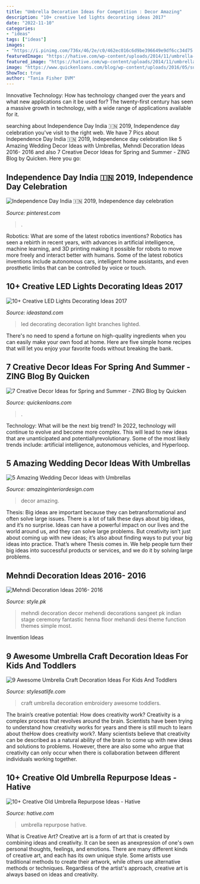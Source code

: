 ```yaml
---
title: "Umbrella Decoration Ideas For Competition : Decor Amazing"
description: "10+ creative led lights decorating ideas 2017"
date: "2022-11-10"
categories:
- "ideas"
tags: ["ideas"]
images:
- "https://i.pinimg.com/736x/46/2e/c0/462ec016c6d9be396649e9df6cc34d75.jpg"
featuredImage: "https://hative.com/wp-content/uploads/2014/11/umbrella-repurpose-collage.jpg"
featured_image: "https://hative.com/wp-content/uploads/2014/11/umbrella-repurpose-collage.jpg"
image: "https://www.quickenloans.com/blog/wp-content/uploads/2016/05/summer-decor.jpg"
ShowToc: true
author: "Tania Fisher DVM"
---
```



Innovative Technology: How has technology changed over the years and what new applications can it be used for?
The twenty-first century has seen a massive growth in technology, with a wide range of applications available for it.

	

		
searching about Independence Day India 🇮🇳 2019, Independence day celebration you've visit to the right web. We have 7 Pics about Independence Day India 🇮🇳 2019, Independence day celebration like 5 Amazing Wedding Decor Ideas with Umbrellas, Mehndi Decoration Ideas 2016- 2016 and also 7 Creative Decor Ideas for Spring and Summer - ZING Blog by Quicken. Here you go:
		
    
## Independence Day India 🇮🇳 2019, Independence Day Celebration

<img loading=lazy src="https://i.pinimg.com/736x/46/2e/c0/462ec016c6d9be396649e9df6cc34d75.jpg" onerror="this.onerror=null;this.src='https://tse4.mm.bing.net/th?id=OIP.r0fVGYS6tSs2PpSDAKjhjgHaEg&amp;pid=15.1';" alt="Independence Day India 🇮🇳 2019, Independence day celebration">

_Source: pinterest.com_

>. 

	

Robotics: What are some of the latest robotics inventions?
Robotics has seen a rebirth in recent years, with advances in artificial intelligence, machine learning, and 3D printing making it possible for robots to move more freely and interact better with humans. Some of the latest robotics inventions include autonomous cars, intelligent home assistants, and even prosthetic limbs that can be controlled by voice or touch.

    
## 10+ Creative LED Lights Decorating Ideas 2017

<img loading=lazy src="https://ideastand.com/wp-content/uploads/2014/08/led-light-decorating/8-led-lighted-branches-decoration.jpg" onerror="this.onerror=null;this.src='https://tse2.mm.bing.net/th?id=OIP.PJRQEbxl_4ZxtWv_TcYagwHaLH&amp;pid=15.1';" alt="10+ Creative LED Lights Decorating Ideas 2017">

_Source: ideastand.com_

>led decorating decoration light branches lighted. 

	

There's no need to spend a fortune on high-quality ingredients when you can easily make your own food at home. Here are five simple home recipes that will let you enjoy your favorite foods without breaking the bank.

    
## 7 Creative Decor Ideas For Spring And Summer - ZING Blog By Quicken

<img loading=lazy src="https://www.quickenloans.com/blog/wp-content/uploads/2016/05/summer-decor.jpg" onerror="this.onerror=null;this.src='https://tse4.mm.bing.net/th?id=OIP.2D2h7-_KNabasT6Ck9tZsQHaE7&amp;pid=15.1';" alt="7 Creative Decor Ideas for Spring and Summer - ZING Blog by Quicken">

_Source: quickenloans.com_

>. 

	

Technology: What will be the next big trend?
In 2022, technology will continue to evolve and become more complex. This will lead to new ideas that are unanticipated and potentiallyrevolutionary. Some of the most likely trends include: artificial intelligence, autonomous vehicles, and Hyperloop.

    
## 5 Amazing Wedding Decor Ideas With Umbrellas

<img loading=lazy src="https://www.amazinginteriordesign.com/wp-content/uploads/2014/04/fi30.jpg" onerror="this.onerror=null;this.src='https://tse1.mm.bing.net/th?id=OIP.QYrQNaCPHdBtx0-CfB_M1wHaJ4&amp;pid=15.1';" alt="5 Amazing Wedding Decor Ideas with Umbrellas">

_Source: amazinginteriordesign.com_

>decor amazing. 

	

Thesis: Big ideas are important because they can betransformational and often solve large issues.
There is a lot of talk these days about big ideas, and it’s no surprise. Ideas can have a powerful impact on our lives and the world around us, and they can solve large problems. But creativity isn’t just about coming up with new ideas; it’s also about finding ways to put your big ideas into practice. That’s where Thesis comes in. We help people turn their big ideas into successful products or services, and we do it by solving large problems.

    
## Mehndi Decoration Ideas 2016- 2016

<img loading=lazy src="https://style.pk/wp-content/uploads/2015/12/Mehndi-Decoration-Ideas-2016-2016.jpg" onerror="this.onerror=null;this.src='https://tse2.mm.bing.net/th?id=OIP.iHzZ88DhJDRQmb_NgQ5YRwHaEo&amp;pid=15.1';" alt="Mehndi Decoration Ideas 2016- 2016">

_Source: style.pk_

>mehndi decoration decor mehendi decorations sangeet pk indian stage ceremony fantastic henna floor mehandi desi theme function themes simple most. 

	

Invention Ideas

    
## 9 Awesome Umbrella Craft Decoration Ideas For Kids And Toddlers

<img loading=lazy src="https://images-na.ssl-images-amazon.com/images/I/71Ln6YRsBeL._SL1024_.jpg" onerror="this.onerror=null;this.src='https://tse2.mm.bing.net/th?id=OIP.hxNQ1DmKsSd03aMCn0MadwHaHa&amp;pid=15.1';" alt="9 Awesome Umbrella Craft Decoration Ideas For Kids And Toddlers">

_Source: stylesatlife.com_

>craft umbrella decoration embroidery awesome toddlers. 

	

The brain’s creative potential: How does creativity work?
Creativity is a complex process that revolves around the brain. Scientists have been trying to understand how creativity works for years and there is still much to learn about theHow does creativity work?. Many scientists believe that creativity can be described as a natural ability of the brain to come up with new ideas and solutions to problems. However, there are also some who argue that creativity can only occur when there is collaboration between different individuals working together.

    
## 10+ Creative Old Umbrella Repurpose Ideas - Hative

<img loading=lazy src="https://hative.com/wp-content/uploads/2014/11/umbrella-repurpose-collage.jpg" onerror="this.onerror=null;this.src='https://tse4.mm.bing.net/th?id=OIP.JdAk6Y1-uOt0jK1B22rMKAHaGL&amp;pid=15.1';" alt="10+ Creative Old Umbrella Repurpose Ideas - Hative">

_Source: hative.com_

>umbrella repurpose hative. 

	

What is Creative Art?
Creative art is a form of art that is created by combining ideas and creativity. It can be seen as anexpression of one's own personal thoughts, feelings, and emotions. There are many different kinds of creative art, and each has its own unique style. Some artists use traditional methods to create their artwork, while others use alternative methods or techniques. Regardless of the artist's approach, creative art is always based on ideas and creativity.

